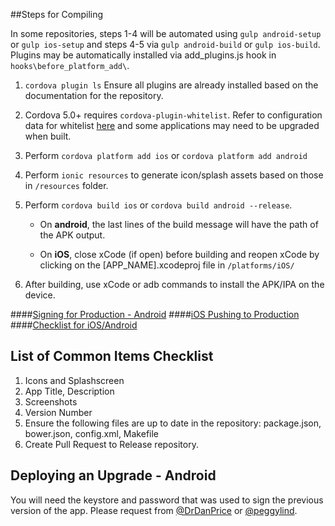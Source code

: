##Steps for Compiling

In some repositories, steps 1-4 will be automated using `gulp android-setup` or `gulp ios-setup` and steps 4-5 via `gulp android-build` or `gulp ios-build`. Plugins may be automatically installed via add_plugins.js hook in `hooks\before_platform_add\`.

1. `cordova plugin ls` Ensure all plugins are already installed based on the documentation for the repository.

2. Cordova 5.0+ requires `cordova-plugin-whitelist`. Refer to configuration data for whitelist [here](https://cordova.apache.org/docs/en/4.0.0/guide_appdev_whitelist_index.md.html) and some applications may need to be upgraded when built.

3. Perform `cordova platform add ios` or `cordova platform add android`

4. Perform `ionic resources` to generate icon/splash assets based on those in `/resources` folder.

3. Perform `cordova build ios` or `cordova build android --release`.

    - On **android**, the last lines of the build message will have the path of the APK output.

    - On **iOS**, close xCode (if open) before building and reopen xCode by clicking on the [APP_NAME].xcodeproj file in `/platforms/iOS/`

4. After building, use xCode or adb commands to install the APK/IPA on the device.

####[Signing for Production - Android](http://ionicframework.com/docs/guide/publishing.html)
####[iOS Pushing to Production](http://codewithchris.com/submit-your-app-to-the-app-store/)
####[Checklist for iOS/Android](http://www.dummies.com/how-to/content/app-store-submission-checklist.html)

## List of Common Items Checklist
1. Icons and Splashscreen
2. App Title, Description
3. Screenshots
4. Version Number
5. Ensure the following files are up to date in the repository: package.json, bower.json, config.xml, Makefile
6. Create Pull Request to Release repository.

## Deploying an Upgrade - Android
You will need the keystore and password that was used to sign the previous version of the app. Please request from [@DrDanPrice](https://github.com/drdanprice) or [@peggylind](https://github.com/peggylind).
